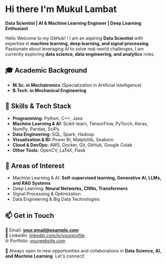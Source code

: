 # Hi there  I'm Mukul Lambat

**Data Scientist | AI & Machine Learning Engineer | Deep Learning Enthusiast**

Hello Welcome to my GitHub! ! I am an aspiring **Data Scientist** with expertise in **machine learning, deep learning, and signal processing**. 
Passionate about leveraging AI to solve real-world challenges, I am currently exploring **data science, data engineering, and analytics** roles.

## 🎓 Academic Background
- **M.Sc. in Mechatronics** (Specialization in Artificial Intelligence)
- **B.Tech. in Mechanical Engineering**

## 💼 Skills & Tech Stack
- **Programming:** Python, C++, Java
- **Machine Learning & AI:** Scikit-learn, TensorFlow, PyTorch, Keras, NumPy, Pandas, SciPy
- **Data Engineering:** SQL, Spark, Hadoop
- **Visualization & BI:** Power BI, Matplotlib, Seaborn
- **Cloud & DevOps:** AWS, Docker, Git, GitHub, Google Colab
- **Other Tools:** OpenCV, LaTeX, Flask

## 🔬 Areas of Interest
- Machine Learning & AI: **Self-supervised learning, Generative AI, LLMs, and RAG Systems**
- Deep Learning: **Neural Networks, CNNs, Transformers**
- Signal Processing & Optimization
- Data Engineering & Big Data Technologies

## 📫 Get in Touch
📧 Email: **your.email@example.com**  
💼 LinkedIn: [linkedin.com/in/yourprofile](#)  
🌐 Portfolio: [yourwebsite.com](#)

🚀 Always open to new opportunities and collaborations in **Data Science, AI, and Machine Learning**. Let's connect!
